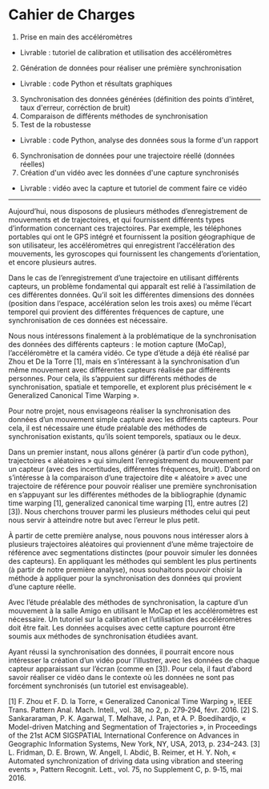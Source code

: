 # Cahier de Charges

1. Prise en main des accéléromètres 
  * Livrable : tutoriel de calibration et utilisation des accéléromètres
2. Génération de données pour réaliser une prémière synchronisation 
  * Livrable : code Python et résultats graphiques
3. Synchronisation des données générées (définition des points d'intêret, taux d'erreur, corréction de bruit)
4. Comparaison de différents méthodes de synchronisation
5. Test de la robustesse
  * Livrable : code Python, analyse des données sous la forme d'un rapport
6. Synchronisation de données pour une trajectoire réellé (données réelles)
7. Création d'un vidéo avec les données d'une capture synchronisés 
  * Livrable : vidéo avec la capture et tutoriel de comment faire ce vidéo 

__________________________________________

Aujourd’hui, nous disposons de plusieurs méthodes d’enregistrement de mouvements et de trajectoires, et qui fournissent différents types d’information concernant ces trajectoires. Par exemple, les téléphones portables qui ont le GPS intégré et fournissent la position géographique de son utilisateur, les accéléromètres qui enregistrent l’accélération des mouvements, les gyroscopes qui fournissent les changements d’orientation, et encore plusieurs autres.  

Dans le cas de l’enregistrement d’une trajectoire en utilisant différents capteurs, un problème fondamental qui apparaît est relié à l’assimilation de ces différentes données. Qu’il soit les différentes dimensions des données (position dans l’espace, accélération selon les trois axes) ou même l’écart temporel qui provient des différentes fréquences de capture, une synchronisation de ces données est nécessaire. 

Nous nous intéressons finalement à la problématique de la synchronisation des données des différents capteurs : le motion capture (MoCap), l’accéléromètre et la caméra vidéo. Ce type d’étude a déjà été réalisé par Zhou et De la Torre [1], mais en s’intéressant à la synchronisation d’un même mouvement avec différentes capteurs réalisée par différents personnes. Pour cela, ils s’appuient sur différents méthodes de synchronisation, spatiale et temporelle, et explorent plus précisément le « Generalized Canonical Time Warping ».  

Pour notre projet, nous envisageons réaliser la synchronisation des données d’un mouvement simple capturé avec les différents capteurs. Pour cela, il est nécessaire une étude préalable des méthodes de synchronisation existants, qu’ils soient temporels, spatiaux ou le deux. 

Dans un premier instant, nous allons générer (à partir d’un code python), trajectoires « aléatoires » qui simulent l’enregistrement du mouvement par un capteur (avec des incertitudes, différentes fréquences, bruit). D’abord on s’intéresse à la comparaison d’une trajectoire dite « aléatoire » avec une trajectoire de référence pour pouvoir réaliser une première synchronisation en s’appuyant sur les différentes méthodes de la bibliographie (dynamic time warping [1], generalized canonical time warping [1], entre autres [2][3]). Nous cherchons trouver parmi les plusieurs méthodes celui qui peut nous servir à atteindre notre but avec l’erreur le plus petit. 

À partir de cette première analyse, nous pouvons nous intéresser alors à plusieurs trajectoires aléatoires qui proviennent d’une même trajectoire de référence avec segmentations distinctes (pour pouvoir simuler les données des capteurs).  En appliquant les méthodes qui semblent les plus pertinents (à partir de notre première analyse), nous souhaitons pouvoir choisir la méthode à appliquer pour la synchronisation des données qui provient d’une capture réelle. 

Avec l’étude préalable des méthodes de synchronisation, la capture d’un mouvement à la salle Amigo en utilisant le MoCap et les accéléromètres est nécessaire. Un tutoriel sur la calibration et l’utilisation des accéléromètres doit être fait. Les données acquises avec cette capture pourront être soumis aux méthodes de synchronisation étudiées avant. 

Ayant réussi la synchronisation des données, il pourrait encore nous intéresser la création d’un vidéo pour l’illustrer, avec les données de chaque capteur apparaissant sur l’écran (comme en [3]). Pour cela, il faut d’abord savoir réaliser ce vidéo dans le contexte où les données ne sont pas forcément synchronisés (un tutoriel est envisageable).
 



[1]	F. Zhou et F. D. la Torre, « Generalized Canonical Time Warping », IEEE Trans. Pattern Anal. Mach. Intell., vol. 38, no 2, p. 279‑294, févr. 2016.
[2]	S. Sankararaman, P. K. Agarwal, T. Mølhave, J. Pan, et A. P. Boedihardjo, « Model-driven Matching and Segmentation of Trajectories », in Proceedings of the 21st ACM SIGSPATIAL International Conference on Advances in Geographic Information Systems, New York, NY, USA, 2013, p. 234–243.
[3]	L. Fridman, D. E. Brown, W. Angell, I. Abdić, B. Reimer, et H. Y. Noh, « Automated synchronization of driving data using vibration and steering events », Pattern Recognit. Lett., vol. 75, no Supplement C, p. 9‑15, mai 2016.
